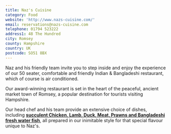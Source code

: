```yaml
---
title: Naz's Cuisine
category: Food
website: 'http://www.nazs-cuisine.com/'
email: reservations@nazs-cuisine.com
telephone: 01794 523222
address1: 48 The Hundred
city: Romsey
county: Hampshire
country: UK
postcode: SO51 8BX
---
```

Naz and his friendly team invite you to step inside and enjoy the experience of our 50 seater, comfortable and friendly Indian & Bangladeshi restaurant, which of course is air conditioned.

Our award-winning restaurant is set in the heart of the peaceful, ancient market town of Romsey, a popular destination for tourists visiting Hampshire.

Our head chef and his team provide an extensive choice of dishes, including **[succulent Chicken, Lamb, Duck, Meat, Prawns and Bangladeshi fresh water fish](http://www.nazs-cuisine.com/food.php)**, all prepared in our inimitable style for that special flavour unique to Naz's.

